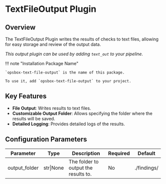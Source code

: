 # TextFileOutput Plugin

## Overview

The TextFileOutput Plugin writes the results of checks to text files, allowing for easy storage and review of the output data.


*This output plugin can be used by adding `text_out` to your pipeline.*

!!! note "Installation Package Name"

    `opsbox-text-file-output` is the name of this package.

    To use it, add `opsbox-text-file-output` to your project.


## Key Features

- **File Output**: Writes results to text files.
- **Customizable Output Folder**: Allows specifying the folder where the results will be saved.
- **Detailed Logging**: Provides detailed logs of the results.

## Configuration Parameters

| Parameter      | Type    | Description                              | Required | Default       |
|----------------|---------|------------------------------------------|----------|---------------|
| output_folder  | str\|None | The folder to output the results to.     | No       | ./findings/   |